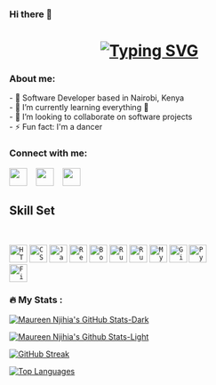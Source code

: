 ### Hi there 👋
<h1 align="center">
  <a href="https://git.io/typing-svg"><img src="https://readme-typing-svg.demolab.com?  font=Fira+Code&size=30&pause=1000&color=F73D61&center=true&vCenter=true&width=435&lines=Nice+to+see+you+👋;I'm+Maureen😊" alt="Typing SVG" />
  </a>
</h1>

<h3>About me:</h3>
- 🔭 Software Developer based in Nairobi, Kenya
<br>
- 🌱 I’m currently learning everything 🤣
<br>
- 👯 I’m looking to collaborate on software projects
<br>
- ⚡ Fun fact: I'm a dancer
<br>

<h3>Connect with me:</h3>
<a href="https://www.linkedin.com/in/maureen-njihia-9812931ab"><img height="32" width="32" src="https://cdn.simpleicons.org/linkedin/0A66C2" /></a>
 &nbsp;&nbsp;
<a href="mailto:developer.njihia@gmail.com"><img height="32" width="32" src="https://cdn.simpleicons.org/gmail/EA4335" /></a>
&nbsp;&nbsp;
<a href="https://twitter.com/Njihia413"><img height="32" width="32" src="https://cdn.simpleicons.org/twitter/1DA1F2" /></a>

<h2>Skill Set</h2><br>
<p>
<code><img title="HTML5" height="32" src="https://github.com/iamkibeh/HalemoGPA/raw/main/images/html5.svg"></code>
<code><img title="CSS3" height="32" src="https://img.icons8.com/color/512/css3.png"></code>
<code><img title="Javascript" height="32" src="https://img.icons8.com/color/512/javascript.png"></code>
<code><img title="React" height="32" src="https://github.com/Njihia413/Njihia413/assets/70540294/2f9f06b4-432e-44f8-9db4-1895c2681e27"></code>
<code><img title="Bootstrap" height="32" src="https://img.icons8.com/color/512/bootstrap.png"></code>
<code><img title="Ruby" height="32" src="https://img.icons8.com/color/512/ruby-programming-language.png"></code>
<code><img title="Ruby on Rails" height="32" src="https://img.icons8.com/windows/512/ruby-on-rails.png"></code>
<code><img title="MySQL" height="32" src="https://img.icons8.com/fluency/512/mysql-logo.png"></code>
<code><img title="Git" height="32" src="https://img.icons8.com/color/512/git.png"></code>
<code><img title="Python" height="32" src="https://github.com/Njihia413/Njihia413/assets/70540294/5d32bef0-3f0f-4b30-80d6-a846fcabc1e0">
</code>
<code><img title="Figma" height="32" src="https://github.com/Njihia413/Njihia413/assets/70540294/ce84b4cd-2376-4bf7-bd2d-bed53264590a"></code>
</p>

### :fire: My Stats :
[![Maureen Njihia's GitHub Stats-Dark](https://github-readme-stats.vercel.app/api?username=Njihia413&show_icons=true&theme=dark#gh-dark-mode-only)](https://github.com/anuraghazra/github-readme-stats#gh-dark-mode-only)

[![Maureen Njihia's Github Stats-Light](https://github-readme-stats.vercel.app/api?username=Njihia413&show_icons=true&theme=default#gh-light-mode-only)](https://github.com/anuraghazra/github-readme-stats#gh-light-mode-only)

[![GitHub Streak](http://github-readme-streak-stats.herokuapp.com?user=Njihia413&theme=dark&background=000000)](https://git.io/streak-stats)

[![Top Languages](https://github-readme-stats.vercel.app/api/top-langs/?username=Njihia413&layout=compact&theme=vision-friendly-dark)](https://github.com/anuraghazra/github-readme-stats)

<!--
**Njihia413/Njihia413** is a ✨ _special_ ✨ repository because its `README.md` (this file) appears on your GitHub profile.

Here are some ideas to get you started:


-->

